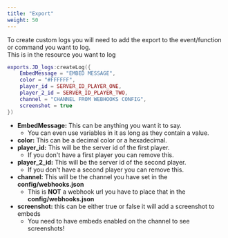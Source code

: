 ```yaml
---
title: "Export"
weight: 50
---
```


To create custom logs you will need to add the export to the event/function or command you want to log.  
This is in the resource you want to log

```lua
exports.JD_logs:createLog({
    EmbedMessage = "EMBED MESSAGE",
    color = "#FFFFFF",
    player_id = SERVER_ID_PLAYER_ONE,
    player_2_id = SERVER_ID_PLAYER_TWO,
    channel = "CHANNEL FROM WEBHOOKS CONFIG",
    screenshot = true
})
```

- **EmbedMessage:** This can be anything you want it to say.
  - You can even use variables in it as long as they contain a value.
- **color:** This can be a decimal color or a hexadecimal.
- **player_id:** This will be the server id of the first player.
  - If you don't have a first player you can remove this.
- **player_2_id:** This will be the server id of the second player.
  - If you don't have a second player you can remove this.
- **channel:** This will be the channel you have set in the **config/webhooks.json**
  - This is **NOT** a webhook url you have to place that in the **config/webhooks.json**
- **screenshot:** this can be either true or false it will add a screenshot to embeds
  - You need to have embeds enabled on the channel to see screenshots!